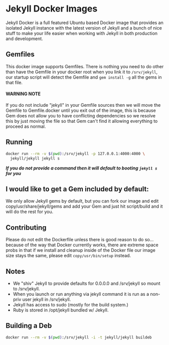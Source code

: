 # Jekyll Docker Images

Jekyll Docker is a full featured Ubuntu based Docker image that provides an
isolated Jekyll instance with the latest version of Jekyll and a bunch of nice
stuff to make your life easier when working with Jekyll in both production
and development.

## Gemfiles

This docker image supports Gemfiles.  There is nothing you need to do other
than have the Gemfile in your docker root when you link it to `/srv/jekyll`,
our startup script will detect the Gemfile and `gem install -g` all the gems in
that file.

#### WARNING NOTE

If you do not include "jekyll" in your Gemfile sources then we will move the
Gemfile to Gemfile.docker until you exit out of the image, this is because Gem
does not allow you to have conflicting dependencies so we resolve this by
just moving the file so that Gem can't find it allowing everything to proceed
as normal.

## Running

```sh
docker run --rm -v $(pwd):/srv/jekyll -p 127.0.0.1:4000:4000 \
  jekyll/jekyll jekyll s
```

***If you do not provide a command then it will default to booting `jekyll s` for you***

## I would like to get a Gem included by default:

We only allow Jekyll gems by default, but you can fork our image and edit
copy/usr/share/jekyll/gems and add your Gem and just hit script/build and it will do
the rest for you.

## Contributing

Please do not edit the Dockerfile unless there is good reason to do so...
because of the way that Docker currently works, there are extreme space probs
in that if we install and cleanup inside of the Docker file our image
size stays the same, please edit `copy/usr/bin/setup` instead.

## Notes
  * We "shiv" Jekyll to provide defaults for 0.0.0.0 and /srv/jekyll so mount to /srv/jekyll.
  * When you launch or run anything via jekyll command it is run as a non-priv user jekyll in /srv/jekyll.
  * Jekyll has access to sudo (mostly for the build system.)
  * Ruby is stored in /opt/jekyll bundled w/ Jekyll.

## Building a Deb

```sh
docker run --rm -v $(pwd):/srv/jekyll -i -t jekyll/jekyll buildeb
```
